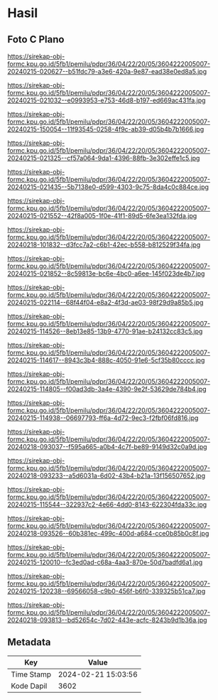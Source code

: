 # Hasil

## Foto C Plano

https://sirekap-obj-formc.kpu.go.id/5fb1/pemilu/pdpr/36/04/22/20/05/3604222005007-20240215-020627--b51fdc79-a3e6-420a-9e87-ead38e0ed8a5.jpg

https://sirekap-obj-formc.kpu.go.id/5fb1/pemilu/pdpr/36/04/22/20/05/3604222005007-20240215-021032--e0993953-e753-46d8-b197-ed669ac431fa.jpg

https://sirekap-obj-formc.kpu.go.id/5fb1/pemilu/pdpr/36/04/22/20/05/3604222005007-20240215-150054--11f93545-0258-4f9c-ab39-d05b4b7b1666.jpg

https://sirekap-obj-formc.kpu.go.id/5fb1/pemilu/pdpr/36/04/22/20/05/3604222005007-20240215-021325--cf57a064-9da1-4396-88fb-3e302effe1c5.jpg

https://sirekap-obj-formc.kpu.go.id/5fb1/pemilu/pdpr/36/04/22/20/05/3604222005007-20240215-021435--5b7138e0-d599-4303-9c75-8da4c0c884ce.jpg

https://sirekap-obj-formc.kpu.go.id/5fb1/pemilu/pdpr/36/04/22/20/05/3604222005007-20240215-021552--42f8a005-1f0e-41f1-89d5-6fe3ea132fda.jpg

https://sirekap-obj-formc.kpu.go.id/5fb1/pemilu/pdpr/36/04/22/20/05/3604222005007-20240218-101832--d3fcc7a2-c6b1-42ec-b558-b812529f34fa.jpg

https://sirekap-obj-formc.kpu.go.id/5fb1/pemilu/pdpr/36/04/22/20/05/3604222005007-20240215-021852--8c59813e-bc6e-4bc0-a6ee-145f023de4b7.jpg

https://sirekap-obj-formc.kpu.go.id/5fb1/pemilu/pdpr/36/04/22/20/05/3604222005007-20240215-022114--68f44f04-e8a2-4f3d-ae03-98f29d9a85b5.jpg

https://sirekap-obj-formc.kpu.go.id/5fb1/pemilu/pdpr/36/04/22/20/05/3604222005007-20240215-114526--8eb13e85-13b9-4770-91ae-b24132cc83c5.jpg

https://sirekap-obj-formc.kpu.go.id/5fb1/pemilu/pdpr/36/04/22/20/05/3604222005007-20240215-114617--8943c3b4-888c-4050-91e6-5cf35b80cccc.jpg

https://sirekap-obj-formc.kpu.go.id/5fb1/pemilu/pdpr/36/04/22/20/05/3604222005007-20240215-114805--f00ad3db-3a4e-4390-9e2f-53629de784b4.jpg

https://sirekap-obj-formc.kpu.go.id/5fb1/pemilu/pdpr/36/04/22/20/05/3604222005007-20240215-114938--06697793-ff6a-4d72-9ec3-f2fbf06fd816.jpg

https://sirekap-obj-formc.kpu.go.id/5fb1/pemilu/pdpr/36/04/22/20/05/3604222005007-20240218-093037--f595a665-a0b4-4c7f-be89-9149d32c0a9d.jpg

https://sirekap-obj-formc.kpu.go.id/5fb1/pemilu/pdpr/36/04/22/20/05/3604222005007-20240218-093233--a5d6031a-6d02-43b4-b21a-13f156507652.jpg

https://sirekap-obj-formc.kpu.go.id/5fb1/pemilu/pdpr/36/04/22/20/05/3604222005007-20240215-115544--322937c2-4e66-4dd0-8143-622304fda33c.jpg

https://sirekap-obj-formc.kpu.go.id/5fb1/pemilu/pdpr/36/04/22/20/05/3604222005007-20240218-093526--60b381ec-499c-400d-a684-cce0b85b0c8f.jpg

https://sirekap-obj-formc.kpu.go.id/5fb1/pemilu/pdpr/36/04/22/20/05/3604222005007-20240215-120010--fc3ed0ad-c68a-4aa3-870e-50d7badfd6a1.jpg

https://sirekap-obj-formc.kpu.go.id/5fb1/pemilu/pdpr/36/04/22/20/05/3604222005007-20240215-120238--69566058-c9b0-456f-b6f0-339325b51ca7.jpg

https://sirekap-obj-formc.kpu.go.id/5fb1/pemilu/pdpr/36/04/22/20/05/3604222005007-20240218-093813--bd52654c-7d02-443e-acfc-8243b9d1b36a.jpg


## Metadata

| Key        | Value               |
| ---------- | ------------------- |
| Time Stamp | 2024-02-21 15:03:56 |
| Kode Dapil | 3602                |




